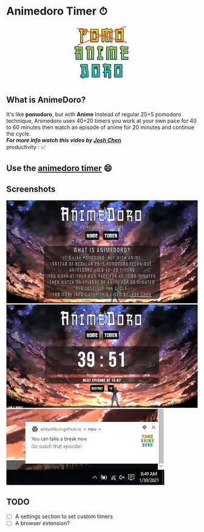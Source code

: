 # Animedoro Timer ⏱
<div align="center">
    <a href="https://ankushkun.github.io/projects/animedoro-timer/Animedoro/index.html">
        <img src="./Animedoro/Images/icon.png" width="30%">
    </a>
</div>

## What is AnimeDoro?

It's like **pomodoro**, but with **Anime**
Instead of regular 25+5 pomodoro technique,
Animedoro uses 40+20 timers
you work at your own pace for 40 to 60 minutes
then watch an episode of anime for 20 minutes
and continue the cycle.\
***For more info watch this video by [Josh Chen](https://www.youtube.com/watch?v=bUjGZJIgse0)***\
productivity : 📈

## Use the **[animedoro timer](https://ankushkun.github.io/projects/animedoro-timer/Animedoro/index.html)** 😄

## Screenshots

![homepage](./Animedoro/Images/homepage.png)
![timer](./Animedoro/Images/timer.png)
![notification](./Animedoro/Images/notif.PNG)

## TODO

- [ ] A settings section to set custom timers
- [ ] A browser extension?
